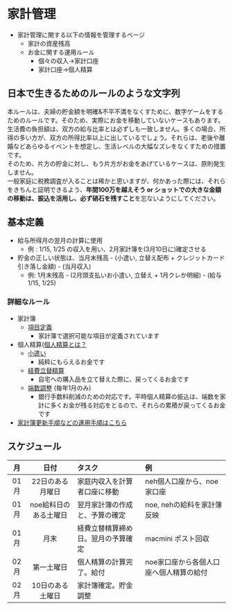 家計管理
===

* 家計管理に関する以下の情報を管理するページ
	* 家計の資産残高
	* お金に関する運用ルール
		* 個々の収入->家計口座
		* 家計口座->個人精算

## 日本で生きるためのルールのような文字列

本ルールは、夫婦の貯金額を明確&不平不満をなくすために、数字ゲームをするためのルールです。そのため、実際にお金を移動していないケースもあります。  
生活費の負担額は、双方の給与比率とは必ずしも一致しません。多くの場合、所得の多い方が、双方の所得比率以上に出しているでしょう。それらは、老後や離婚などあらゆるイベントを想定し、生活レベルの大幅なズレをなくすための措置です。  
そのため、片方の貯金に対し、もう片方がお金をあげているケースは、原則発生しません。  
一般家庭に税務調査が入ることは稀かと思いますが、何かあった際には、それらをきちんと証明できるよう、**年間100万を越えそう or ショットでの大きな金額の移動は、振込を活用し、必ず硝石を残すこと**を忘ないようにしてください。  

## 基本定義

* 給与所得月の翌月の計算に使用
	* 例 : 1/15, 1/25 の収入を用い、2月家計簿を(3月10日に)確定させる
* 貯金の正しい状態は、当月末残高 - (小遣い, 立替え配布 + クレジットカード引き落し金額) - (当月収入)
	* 例: 1月末残高 - (2月頭支払いお小遣い, 立替え + 1月クレか明細) - (給与 1/15, 1/25)

### 詳細なルール

* 家計簿
	* [項目定義](./ab/class.md)
		* 家計簿で選択可能な項目が定義されています
* 個人精算([個人精算とは？](./ab/whatIsKozinSeisan.md)
	* [小遣い](./ab/personal_money.md)
		* 純粋にもらえるお金です
	* [経費立替精算](./ab/rebuilding.md)
		* 自宅への購入品を立て替えた際に、戻ってくるお金です
	* [端数調整](./ab/roundEr.md) (毎年1月のみ)
		* 銀行手数料削減のための対応です。平時個人精算の振込は、端数を家計に多くお金が残る対応をとるので、それらの累積が戻ってくるお金です
* [家計簿更新手順などの運用手順はこちら](../ope/accountbook.md)

## スケジュール

| 月 | 日付 | タスク | 例 |
| :---: | :---: | :--- | :--- |
|01月 | 22日のある月曜日 | 家庭内収入を計算者口座に移動 | neh個人口座から、noe家口座|
|01月 | noe給料日のある土曜日 | 翌月家計簿の作成と、予算の確定 | noe, nehの給料を家計簿反映 |
|01月 | 月末 | 経費立替精算締め日。翌月の予算確定 | macmini ポスト回収 |
|02月 | 第一土曜日 | 個人精算の計算完了。給付| noe家口座から各個人口座へ個人精算の給付 |
|02月 | 10日のある土曜日 | 家計簿確定。貯金調整 |
